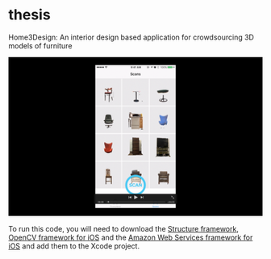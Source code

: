 # thesis
Home3Design: An interior design based application for crowdsourcing 3D models of furniture

[<img src="demo.png">](https://www.youtube.com/watch?v=TJ4MDs9HxIc)

To run this code, you will need to download the [Structure framework](https://developer.structure.io/sdk), [OpenCV framework for iOS](http://opencv.org/downloads.html) and the [Amazon Web Services framework for iOS](https://aws.amazon.com/mobile/sdk/) and add them to the Xcode project.

